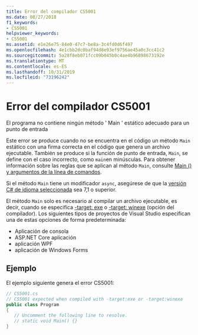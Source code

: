 ```yaml
---
title: Error del compilador CS5001
ms.date: 08/27/2018
f1_keywords:
- CS5001
helpviewer_keywords:
- CS5001
ms.assetid: e1e26e75-84e0-47c7-be8a-3c4fd0d6f497
ms.openlocfilehash: 4e1cbb2dc0baf94d8e93ef9756ae45a0c3cc41c2
ms.sourcegitcommit: 5a28f8eb071fcc09b045b0c4ae4b96898673192e
ms.translationtype: MT
ms.contentlocale: es-ES
ms.lasthandoff: 10/31/2019
ms.locfileid: "73196242"
---
```

# <a name="compiler-error-cs5001"></a>Error del compilador CS5001

El programa no contiene ningún método ' Main ' estático adecuado para un punto de entrada

Este error se produce cuando no se encuentra en el código un método `Main` estático con una firma correcta en el código que genera un archivo ejecutable. También se produce si la función de punto de entrada, `Main`, se define con el caso incorrecto, como `main`en minúsculas. Para obtener información sobre las reglas que se aplican al método `Main`, consulte [Main () y argumentos de la línea de comandos](../programming-guide/main-and-command-args/index.md).

Si el método `Main` tiene un modificador `async`, asegúrese de que la [versión C# de idioma seleccionada](../language-reference/configure-language-version.md) sea 7,1 o superior.

El método `Main` solo es necesario al compilar un archivo ejecutable, es decir, cuando se especifica [-target: exe](../language-reference/compiler-options/target-exe-compiler-option.md) o [-target: winexe](../language-reference/compiler-options/target-winexe-compiler-option.md) (opción del compilador). Los siguientes tipos de proyectos de Visual Studio especifican una de estas opciones de forma predeterminada:

- Aplicación de consola
- ASP.NET Core aplicación
- aplicación WPF
- aplicación de Windows Forms

## <a name="example"></a>Ejemplo

El ejemplo siguiente genera el error CS5001:
  
```csharp
// CS5001.cs
// CS5001 expected when compiled with -target:exe or -target:winexe
public class Program
{
   // Uncomment the following line to resolve.
   // static void Main() {}
}
```  
